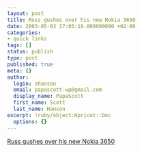 ```yaml
---
layout: post
title: Russ gushes over his new Nokia 3650
date: 2003-05-03 17:05:19.000000000 +02:00
categories:
- quick links
tags: []
status: publish
type: post
published: true
meta: {}
author:
  login: shanson
  email: papascott-wp@gmail.com
  display_name: PapaScott
  first_name: Scott
  last_name: Hanson
excerpt: !ruby/object:Hpricot::Doc
  options: {}
---
```

<p><a title="But can it brew coffee?" href="http://www.russellbeattie.com/notebook/20030503.html%23145037">Russ gushes over his new Nokia 3650</a></p>
